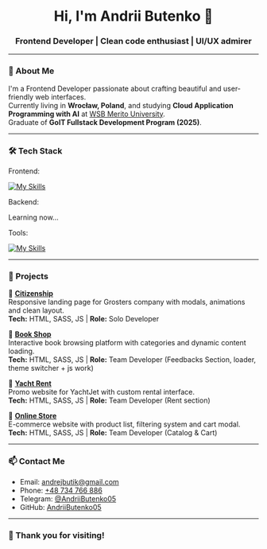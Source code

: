 <h1 align="center">Hi, I'm Andrii Butenko 👋</h1>
<h3 align="center">Frontend Developer | Clean code enthusiast | UI/UX admirer</h3>

---

### 🧾 About Me

I'm a Frontend Developer passionate about crafting beautiful and user-friendly web interfaces.  
Currently living in **Wrocław, Poland**, and studying **Cloud Application Programming with AI** at [WSB Merito University](https://www.merito.pl/wroclaw/studia-i-szkolenia/studia-i-stopnia/kierunki-i-specjalnosci/informatyka/programista-aplikacji-w-chmurze-z-wykorzystaniem-ai).  
Graduate of **GoIT Fullstack Development Program (2025)**.

---

### 🛠 Tech Stack

Frontend:

[![My Skills](https://skillicons.dev/icons?i=js,html,css,ts,react,nextjs)](https://skillicons.dev)

Backend:

Learning now...

Tools:

[![My Skills](https://skillicons.dev/icons?i=git,github,vscode,vite,vercel,postman,windows)](https://skillicons.dev)

---

### 🚀 Projects

📌 **[Citizenship](https://github.com/AndriiButenko05/project-grosters)**  
Responsive landing page for Grosters company with modals, animations and clean layout.  
**Tech:** HTML, SASS, JS | **Role:** Solo Developer  

📌 **[Book Shop](https://github.com/AndriiButenko05/project-js-06)**  
Interactive book browsing platform with categories and dynamic content loading.  
**Tech:** HTML, SASS, JS | **Role:** Team Developer (Feedbacks Section, loader, theme switcher + js work)

📌 **[Yacht Rent](https://github.com/netkatya/team-6-project)**  
Promo website for YachtJet with custom rental interface.  
**Tech:** HTML, SASS, JS | **Role:** Team Developer (Rent section)

📌 **[Online Store](https://github.com/AndriiButenko05/Project)**  
E-commerce website with product list, filtering system and cart modal.  
**Tech:** HTML, SASS, JS | **Role:** Team Developer (Catalog & Cart)

---

### 📫 Contact Me

- Email: andrejbutik@gmail.com  
- Phone: [+48 734 766 886](tel:+48734766886)  
- Telegram: [@AndriiButenko05](https://t.me/AndriiButenko05)  
- GitHub: [AndriiButenko05](https://github.com/AndriiButenko05)

---

### 🖤 Thank you for visiting!
